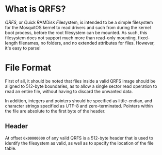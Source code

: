 # What is QRFS?
*QRFS*, or *Q*uick *R*AMDisk *F*ile*s*ystem, is intended to be a simple filesystem for the MosquitOS kernel to read drivers and such from during the kernel boot process, before the root filesystem can be mounted. As such, this filesystem does not support much more than read-only mounting, fixed-length filenames, no folders, and no extended attributes for files. However, it's easy to parse!

# File Format
First of all, it should be noted that files inside a valid QRFS image should be aligned to 512-byte boundaries, as to allow a single sector read operation to read an entire file, without having to discard the unwanted data.

In addition, integers and pointers should be specified as little-endian, and character strings specified as UTF-8 and zero-terminated. Pointers within the file are absolute to the first byte of the header.

## Header
At offset `0x00000000` of any valid QRFS is a 512-byte header that is used to identify the filesystem as valid, as well as to specify the location of the file table.